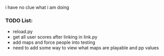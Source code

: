 i have no clue what i am doing
### TODO List:
- reload.py
- get all user scores after linking in link.py
- add maps and force people into testing
- need to add some way to view what maps are playable and pp values

